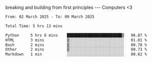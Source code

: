 breaking and building from first principles --- Computers <3

<!--START_SECTION:waka-->

```txt
From: 02 March 2025 - To: 09 March 2025

Total Time: 5 hrs 13 mins

Python     5 hrs 6 mins    ████████████████████████▒   96.87 %
HTML       3 mins          ▒░░░░░░░░░░░░░░░░░░░░░░░░   01.01 %
Bash       2 mins          ▒░░░░░░░░░░░░░░░░░░░░░░░░   00.78 %
Other      2 mins          ▒░░░░░░░░░░░░░░░░░░░░░░░░   00.73 %
Markdown   1 min           ░░░░░░░░░░░░░░░░░░░░░░░░░   00.62 %
```

<!--END_SECTION:waka-->

